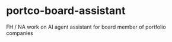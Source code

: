 # portco-board-assistant
FH / NA work on AI agent assistant for board member of portfolio companies
